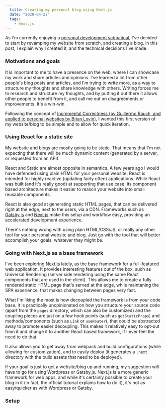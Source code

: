 ```yaml
---
  title: Creating my personal blog using Next.js
  date: "2020-04-22"
  tags:
    - Next.js
---
```


As I'm currently enjoying a [personal development sabbatical](/blog/on-sabbaticals), I've decided to start by revamping my website from scratch, and creating a blog.
In this post, I explain why I created it, and the technical decisions I've made.


### Motivations and goals

It is important to me to have a presence on the web, where I can showcase my work and share articles and opinions. I've learned a lot from other people's blog posts and articles,
and I'm trying to write more, as a way to structure my thoughts and share knowledge with others. Writing forces me to research and structure my thoughts, and by putting it out there
it allows other people to benefit from it, and call me out on disagreements or improvements. It's a win-win.

Following the concept of [Incremental Correctness (by Guillermo Rauch, and applied to personal websites by Brian Lovin)](https://brianlovin.com/overthought/incrementally-correct-personal-websites), I wanted this first version of my website/blog to be simple and to allow for quick iteration.

### Using React for a static site

My website and blogs are mostly going to be static. That means that I'm not expecting that there will be much dynamic content (generated by a server, or requested from an API).

React and Static are almost opposite in semantics. A few years ago I would have defended using plain HTML for your personal website. React is intended for highly reactive (updating fairly often) applications.
While React was built (and it's really good) at supporting that use case, its component based architecture makes it easier to reason your website into small reusable components.

React is also good at generating static HTML pages, that can be delivered right at the edge, next to the users, via a CDN. Frameworks such as [Gatsby.js](https://gatsbyjs.com) and [Next.js](https://nextjs.com)
make this setup and workflow easy, providing an accelerated development experience.

There's nothing wrong with using plain HTML/CSS/JS, or really any other tool for your personal website and blog. Just go with the tool that will better accomplish your goals, whatever they might be.

### Going with Next.js as a base framework

I've been exploring [Next.js](https://nextjs.org) lately, as the base framework for a full-featured web application. It provides interesting features out of the box, such as Universal Rendering (server side rendering using the same React components that are used in the client). This allows me to create a fully rendered static HTML page that's served at the edge, while maintaning the SPA experience, that makes changing between pages
very fast.

What I'm liking the most is how decoupled the framework is from your code base. It is practically unopinionated on how you structure your source code (apart from the `pages` directory, which can also be customized) and the coupling pieces are just on a few hook points (such as `getStaticProps`) and methods/components (such as `Link` or `useRouter`),
that could be abstracted away to promote easier decoupling. This makes it relatively easy to opt-out from it and change it to another React based framework, if I ever feel the need to do that.

It also allows you to get away from webpack and build configurations (while allowing for customization), and to easily deploy (it generates a `.next` directory with the build assets that need to be deployed).

If your goal is just to get a website/blog up and running, my suggestion will have to go for using Wordpress or Gatsby.js. Next.js is a more generic framework for web apps, and while it's certainly possible to
create your blog in it (in fact, the official tutorial explains how to do it), it's not as easy/quicker as with Wordpress or Gatsby.

### Setup


